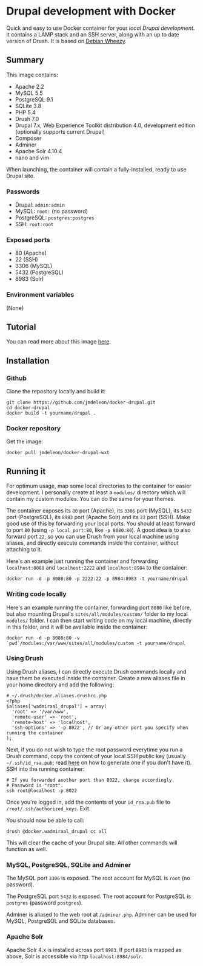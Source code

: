 Drupal development with Docker
==============================

Quick and easy to use Docker container for your *local Drupal development*. It contains a LAMP stack and an SSH server, along with an up to date version of Drush. It is based on [Debian Wheezy](https://wiki.debian.org/DebianWheezy).

Summary
-------

This image contains:

* Apache 2.2
* MySQL 5.5
* PostgreSQL 9.1
* SQLite 3.8
* PHP 5.4
* Drush 7.0
* Drupal 7.x, Web Experience Toolkit distribution 4.0, development edition (optionally supports current Drupal)
* Composer
* Adminer
* Apache Solr 4.10.4
* nano and vim

When launching, the container will contain a fully-installed, ready to use Drupal site.

### Passwords

* Drupal: `admin:admin`
* MySQL: `root:` (no password)
* PostgreSQL: `postgres:postgres`
* SSH: `root:root`

### Exposed ports

* 80 (Apache)
* 22 (SSH)
* 3306 (MySQL)
* 5432 (PostgreSQL)
* 8983 (Solr)

### Environment variables

(None)

Tutorial
--------

You can read more about this image [here](http://wadmiraal.net/lore/2015/03/27/use-docker-to-kickstart-your-drupal-development/).

Installation
------------

### Github

Clone the repository locally and build it:

	git clone https://github.com/jmdeleon/docker-drupal.git
	cd docker-drupal
	docker build -t yourname/drupal .

### Docker repository

Get the image:

	docker pull jmdeleon/docker-drupal-wxt

Running it
----------

For optimum usage, map some local directories to the container for easier development. I personally create at least a `modules/` directory which will contain my custom modules. You can do the same for your themes.

The container exposes its `80` port (Apache), its `3306` port (MySQL), its `5432` port (PostgreSQL), its `8983` port (Apache Solr) and its `22` port (SSH). Make good use of this by forwarding your local ports. You should at least forward to port `80` (using `-p local_port:80`, like `-p 8080:80`). A good idea is to also forward port `22`, so you can use Drush from your local machine using aliases, and directly execute commands inside the container, without attaching to it.

Here's an example just running the container and forwarding `localhost:8080` and `localhost:2222` and `localhost:8984` to the container:

	docker run -d -p 8080:80 -p 2222:22 -p 8984:8983 -t yourname/drupal

### Writing code locally

Here's an example running the container, forwarding port `8080` like before, but also mounting Drupal's `sites/all/modules/custom/` folder to my local `modules/` folder. I can then start writing code on my local machine, directly in this folder, and it will be available inside the container:

	docker run -d -p 8080:80 -v `pwd`/modules:/var/www/sites/all/modules/custom -t yourname/drupal

### Using Drush

Using Drush aliases, I can directly execute Drush commands locally and have them be executed inside the container. Create a new aliases file in your home directory and add the following:

	# ~/.drush/docker.aliases.drushrc.php
	<?php
	$aliases['wadmiraal_drupal'] = array(
	  'root' => '/var/www',
	  'remote-user' => 'root',
	  'remote-host' => 'localhost',
	  'ssh-options' => '-p 8022', // Or any other port you specify when running the container
	);

Next, if you do not wish to type the root password everytime you run a Drush command, copy the content of your local SSH public key (usually `~/.ssh/id_rsa.pub`; read [here](https://help.github.com/articles/generating-ssh-keys/) on how to generate one if you don't have it). SSH into the running container:

	# If you forwarded another port than 8022, change accordingly.
	# Password is "root".
	ssh root@localhost -p 8022

Once you're logged in, add the contents of your `id_rsa.pub` file to `/root/.ssh/authorized_keys`. Exit.

You should now be able to call:

	drush @docker.wadmiraal_drupal cc all

This will clear the cache of your Drupal site. All other commands will function as well.

### MySQL, PostgreSQL, SQLite and Adminer

The MySQL port `3306` is exposed. The root account for MySQL is `root` (no password).

The PostgreSQL port `5432` is exposed. The root account for PostgreSQL is `postgres` (password `postgres`).

Adminer is aliased to the web root at `/adminer.php`. Adminer can be used for MySQL, PostgreSQL and SQLite databases.

### Apache Solr

Apache Solr 4.x is installed across port `8983`. If port `8983` is mapped as above, Solr is accessible via http `localhost:8984/solr`.